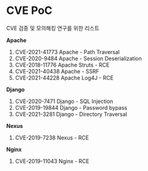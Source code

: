 # CVE PoC

CVE 검증 및 모의해킹 연구를 위한 리스트

**Apache**
1. CVE-2021-41773 Apache - Path Traversal
2. CVE-2020-9484 Apache - Session Deserialization
3. CVE-2018-11776 Apache Struts - RCE
4. CVE-2021-40438 Apache - SSRF
5. CVE-2021-44228 Apache Log4J - RCE


**Django**
1. CVE-2020-7471 Django - SQL Injection
2. CVE-2019-19844 Django - Password bypass
3. CVE-2021-3281 Django - Directory Traversal


**Nexus**
1. CVE-2019-7238 Nexus - RCE

**Nginx**
1. CVE-2019-11043 Nginx - RCE

